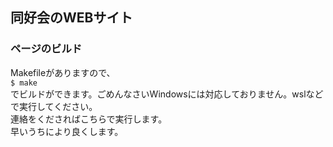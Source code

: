 ## 同好会のWEBサイト
### ページのビルド
Makefileがありますので、  
``` $ make ```  
でビルドができます。ごめんなさいWindowsには対応しておりません。wslなどで実行してください。  
連絡をくださればこちらで実行します。  
早いうちにより良くします。
